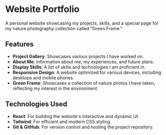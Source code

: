 # Website Portfolio

A personal website showcasing my projects, skills, and a special page for my nature photography collection called "Green Frame."

## Features
- **Project Gallery**: Showcases various projects I have worked on.
- **About Me**: Information about me, my experiences, and future plans.
- **Display Skills**: A list of skills and technologies I am proficient in.
- **Responsive Design**: A website optimized for various devices, including desktops and mobile phones.
- **Green Frame**: Showcases a collection of nature photos I have taken, reflecting my interest in the environment.

## Technologies Used
- **React**: For building the website's interactive and dynamic UI.
- **Tailwind**: For efficient and modern CSS styling.
- **Git & GitHub**: For version control and hosting the project repository.
